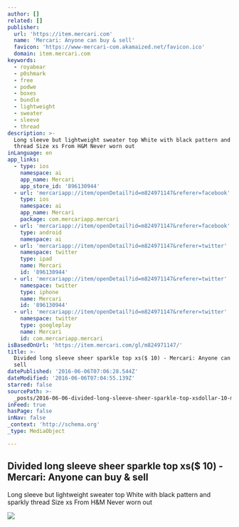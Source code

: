 ```yaml
---
author: []
related: []
publisher:
  url: 'https://item.mercari.com'
  name: 'Mercari: Anyone can buy & sell'
  favicon: 'https://www-mercari-com.akamaized.net/favicon.ico'
  domain: item.mercari.com
keywords:
  - royabear
  - p0shmark
  - free
  - podwe
  - boxes
  - bundle
  - lightweight
  - sweater
  - sleeve
  - thread
description: >-
  Long sleeve but lightweight sweater top White with black pattern and sparkly
  thread Size xs From H&M Never worn out
inLanguage: en
app_links:
  - type: ios
    namespace: ai
    app_name: Mercari
    app_store_id: '896130944'
  - url: 'mercariapp://item/openDetail?id=m824971147&referer=facebook'
    type: ios
    namespace: ai
    app_name: Mercari
    package: com.mercariapp.mercari
  - url: 'mercariapp://item/openDetail?id=m824971147&referer=facebook'
    type: android
    namespace: ai
  - url: 'mercariapp://item/openDetail?id=m824971147&referer=twitter'
    namespace: twitter
    type: ipad
    name: Mercari
    id: '896130944'
  - url: 'mercariapp://item/openDetail?id=m824971147&referer=twitter'
    namespace: twitter
    type: iphone
    name: Mercari
    id: '896130944'
  - url: 'mercariapp://item/openDetail?id=m824971147&referer=twitter'
    namespace: twitter
    type: googleplay
    name: Mercari
    id: com.mercariapp.mercari
isBasedOnUrl: 'https://item.mercari.com/gl/m824971147/'
title: >-
  Divided long sleeve sheer sparkle top xs($ 10) - Mercari: Anyone can buy &
  sell
datePublished: '2016-06-06T07:06:28.544Z'
dateModified: '2016-06-06T07:04:55.139Z'
starred: false
sourcePath: >-
  _posts/2016-06-06-divided-long-sleeve-sheer-sparkle-top-xsdollar-10-mercari-an.md
inFeed: true
hasPage: false
inNav: false
_context: 'http://schema.org'
_type: MediaObject

---
```

<article style=""><h1>Divided long sleeve sheer sparkle top xs($ 10) - Mercari: Anyone can buy &amp; sell</h1><p>Long sleeve but lightweight sweater top White with black pattern and sparkly thread Size xs From H&amp;M Never worn out</p><img src="https://s3-us-west-2.amazonaws.com/static.mercariapp.com/photos/m824971147_1.jpg?1464986854" /></article>